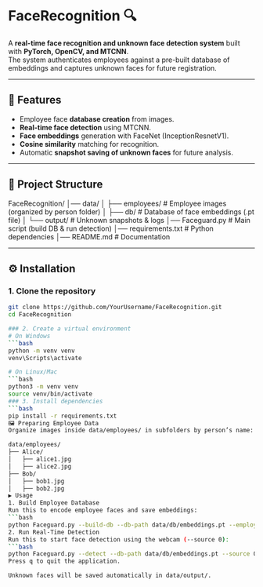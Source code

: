 # FaceRecognition 🔍

A **real-time face recognition and unknown face detection system** built with **PyTorch, OpenCV, and MTCNN**.  
The system authenticates employees against a pre-built database of embeddings and captures unknown faces for future registration.

---

## 🚀 Features
- Employee face **database creation** from images.
- **Real-time face detection** using MTCNN.
- **Face embeddings** generation with FaceNet (InceptionResnetV1).
- **Cosine similarity** matching for recognition.
- Automatic **snapshot saving of unknown faces** for future analysis.

---

## 📂 Project Structure
FaceRecognition/
│── data/
│ ├── employees/ # Employee images (organized by person folder)
│ ├── db/ # Database of face embeddings (.pt file)
│ └── output/ # Unknown snapshots & logs
│── Faceguard.py # Main script (build DB & run detection)
│── requirements.txt # Python dependencies
│── README.md # Documentation

---

## ⚙️ Installation

### 1. Clone the repository
```bash
git clone https://github.com/YourUsername/FaceRecognition.git
cd FaceRecognition

### 2. Create a virtual environment
# On Windows
```bash
python -m venv venv
venv\Scripts\activate

# On Linux/Mac
```bash
python3 -m venv venv
source venv/bin/activate
### 3. Install dependencies
```bash
pip install -r requirements.txt
🖼️ Preparing Employee Data
Organize images inside data/employees/ in subfolders by person’s name:

data/employees/
├── Alice/
│   ├── alice1.jpg
│   ├── alice2.jpg
├── Bob/
│   ├── bob1.jpg
│   ├── bob2.jpg
▶️ Usage
1. Build Employee Database
Run this to encode employee faces and save embeddings:
```bash
python Faceguard.py --build-db --db-path data/db/embeddings.pt --employees-dir data/employees
2. Run Real-Time Detection
Run this to start face detection using the webcam (--source 0):
```bash
python Faceguard.py --detect --db-path data/db/embeddings.pt --source 0
Press q to quit the application.

Unknown faces will be saved automatically in data/output/.
